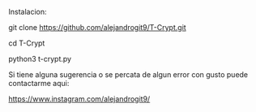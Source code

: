 Instalacion:

git clone https://github.com/alejandrogit9/T-Crypt.git

cd T-Crypt

python3 t-crypt.py

Si tiene alguna sugerencia o se percata de algun error con gusto puede contactarme aqui:

https://www.instagram.com/alejandrogit9/
